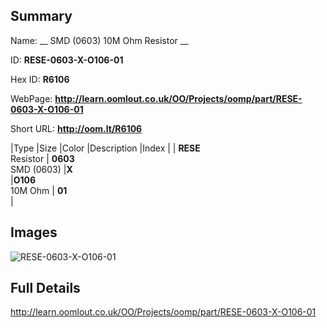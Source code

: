 

## Summary
 
Name: __ SMD (0603) 10M Ohm Resistor __

ID: __RESE-0603-X-O106-01__

Hex ID: __R6106__

WebPage: __http://learn.oomlout.co.uk/OO/Projects/oomp/part/RESE-0603-X-O106-01__

Short URL: __http://oom.lt/R6106__


|Type   |Size   |Color   |Description   |Index   |
| __RESE__ <br>Resistor  | __0603__<br>SMD (0603)   |__X__<br>    |__O106__<br>10M Ohm    | __01__<br>  |


## Images
![RESE-0603-X-O106-01](http://oomlout.com/oomp-gen/parts/RESE-0603-X-O106-01/RESE-0603-X-O106-01_420.jpg)

## Full Details

 http://learn.oomlout.co.uk/OO/Projects/oomp/part/RESE-0603-X-O106-01

